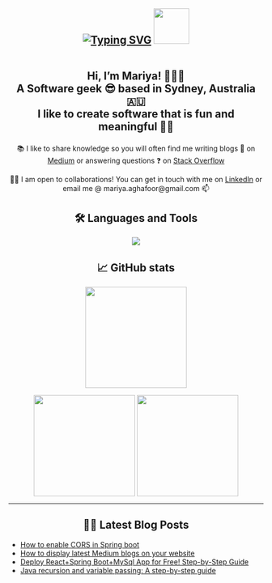 <h2 align= "center"><a href="https://git.io/typing-svg"><img src="https://readme-typing-svg.demolab.com?font=Fira+Code&weight=2000&size=24&pause=1000&center=true&vCenter=true&random=false&width=516&height=57&lines=Nice+to+meet+you+where+you've+been%3F" alt="Typing SVG" /></a>
 <span id="header" align="center">
  <img src="https://media.giphy.com/media/M9gbBd9nbDrOTu1Mqx/giphy.gif" width="70"/>
</span>

<!-- Intro -->
 
 <br> Hi, I’m Mariya! 👩🏻‍💻 
<br> A Software geek 😎 based in Sydney, Australia 🇦🇺 
<br> I like to create software  that is fun and meaningful 💃🏻</h2>

<!-- About me -->

<p align= "center"><span> 📚 I like to share knowledge so you will often find me writing blogs 📰 on </span><span><a href="https://medium.com/@mariya.aghafoor">Medium</a></span><span> or answering questions ❓ on </span><span><a href="https://stackoverflow.com/users/23063247/mariya">Stack Overflow</a></span></p>

<p align= "center"><span align= "center">🤝🏽 I am open to collaborations! You can get in touch with me on </span><span><a href="https://www.linkedin.com/in/mariya-abdul-ghafoor/">LinkedIn</a></span><span> or email me @ mariya.aghafoor@gmail.com  📫 </span></p>

<!-- Languages -->

<h2 align= "center">🛠️ Languages and Tools </h2> 
 <p align="center">
  <a href="https://skillicons.dev">
    <img src="https://skillicons.dev/icons?i=html,css,scss,js,react,next,python,java,spring,nest,mysql,github&theme=dark" />
  </a>
</p>

<!-- GitHub stats -->
<h2 align= "center">📈 GitHub stats </h2>

<p align= "center">
<a>
  <img height=200 align="center" src="https://github-readme-stats.vercel.app/api?username=Mariya-ghafoor&rank_icon=github&show_icons=true&theme=dark&card_width=532&show=reviews,prs_merged_percentage&hide=stars,contribs,issues&hide_title=true" />
</a></p>

<p align= "center">
  <a>
    <img height=200 align="center" src="https://github-readme-stats.vercel.app/api/top-langs?username=Mariya-ghafoor&layout=compact&langs_count=8&card_width=330&theme=dark" />
  </a>
  <a>
    <img height=200 align="center" src="https://streak-stats.demolab.com/?user=Mariya-ghafoor&theme=dark&card_width=400" />
  </a>
</p>

---
<h2 align= "center">✍🏽 Latest Blog Posts</h2>

<!-- BLOG-POST-LIST:START -->
- [How to enable CORS in Spring boot](https://towardsdev.com/how-to-enable-cors-in-spring-boot-ecaee4720d3c?source=rss-c5df4976ed9f------2)
- [How to display latest Medium blogs on your website](https://towardsdev.com/how-to-use-mediums-api-to-display-live-blogs-on-your-website-0fb2e2535cab?source=rss-c5df4976ed9f------2)
- [Deploy React+Spring Boot+MySql App for Free! Step-by-Step Guide](https://towardsdev.com/deploy-react-spring-boot-mysql-app-for-free-step-by-step-guide-e2e73a1f3d92?source=rss-c5df4976ed9f------2)
- [Java recursion and variable passing: A step-by-step guide](https://towardsdev.com/how-recursive-methods-in-java-pass-variables-cb3c0cc63531?source=rss-c5df4976ed9f------2)
<!-- BLOG-POST-LIST:END -->



